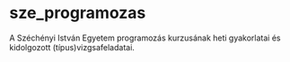 # sze_programozas
A Széchényi István Egyetem programozás kurzusának heti gyakorlatai és kidolgozott (típus)vizgsafeladatai.
